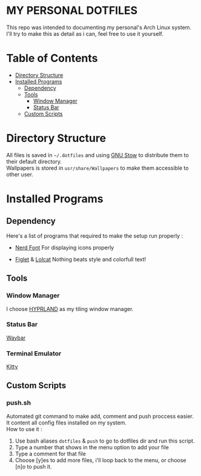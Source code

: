 # MY PERSONAL DOTFILES

This repo was intended to documenting my personal's Arch Linux system.
I'll try to make this as detail as i can, feel free to use it yourself.

# Table of Contents
- [Directory Structure](#directory-structure)
- [Installed Programs](#installed-programs)
    - [Dependency](#dependency)
    - [Tools](#tools)
        - [Window Manager](#window-manager)
        - [Status Bar](#status-bar)
    - [Custom Scripts](#custom-scripts)


# Directory Structure

All files is saved in `~/.dotfiles` and using [GNU Stow](https://www.gnu.org/software/stow/) to distribute them to their default directory.  
Wallpapers is stored in `usr/share/Wallpapers` to make them accessible to other user.

# Installed Programs
## Dependency

Here's a list of programs that required to make the setup run properly :

- [Nerd Font](https://www.nerdfonts.com/)
For displaying icons properly

- [Figlet](http://www.figlet.org/) & [Lolcat](https://github.com/busyloop/lolcat)
Nothing beats style and colorfull text!

## Tools

### Window Manager
I choose [HYPRLAND](hypr.land) as my tiling window manager.

### Status Bar
[Waybar](https://github.com/Alexays/Waybar)

### Terminal Emulator
[Kitty](https://github.com/kovidgoyal/kitty)

## Custom Scripts

### push.sh
Automated git command to make add, comment and push proccess easier. It content all config files installed on my system.  
How to use it :  
1. Use bash aliases `dotfiles` & `push` to go to dotfiles dir and run this script.
2. Type a number that shows in the menu option to add your file
3. Type a comment for that file
4. Choose [y]es to add more files, i'll loop back to the menu, or choose [n]o to push it.
